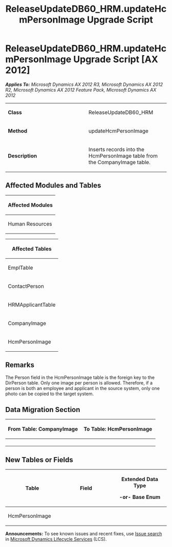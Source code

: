 ﻿---
title: ReleaseUpdateDB60_HRM.updateHcmPersonImage Upgrade Script
TOCTitle: ReleaseUpdateDB60_HRM.updateHcmPersonImage Upgrade Script
ms:assetid: 698b93da-6742-6c57-75e5-ea8ae8de8203
ms:mtpsurl: https://msdn.microsoft.com/en-us/library/JJ685652(v=AX.60)
ms:contentKeyID: 49708854
ms.date: 05/18/2015
mtps_version: v=AX.60
---

# ReleaseUpdateDB60\_HRM.updateHcmPersonImage Upgrade Script [AX 2012]


_**Applies To:** Microsoft Dynamics AX 2012 R3, Microsoft Dynamics AX 2012 R2, Microsoft Dynamics AX 2012 Feature Pack, Microsoft Dynamics AX 2012_

<table>
<colgroup>
<col style="width: 50%" />
<col style="width: 50%" />
</colgroup>
<tbody>
<tr class="odd">
<td><p><strong>Class</strong></p></td>
<td><p>ReleaseUpdateDB60_HRM</p></td>
</tr>
<tr class="even">
<td><p><strong>Method</strong></p></td>
<td><p>updateHcmPersonImage</p></td>
</tr>
<tr class="odd">
<td><p><strong>Description</strong></p></td>
<td><p>Inserts records into the HcmPersonImage table from the CompanyImage table.</p></td>
</tr>
</tbody>
</table>


## Affected Modules and Tables

<table>
<colgroup>
<col style="width: 100%" />
</colgroup>
<thead>
<tr class="header">
<th><p>Affected Modules</p></th>
</tr>
</thead>
<tbody>
<tr class="odd">
<td><p>Human Resources</p></td>
</tr>
</tbody>
</table>


<table>
<colgroup>
<col style="width: 100%" />
</colgroup>
<thead>
<tr class="header">
<th><p>Affected Tables</p></th>
</tr>
</thead>
<tbody>
<tr class="odd">
<td><p>EmplTable</p></td>
</tr>
<tr class="even">
<td><p>ContactPerson</p></td>
</tr>
<tr class="odd">
<td><p>HRMApplicantTable</p></td>
</tr>
<tr class="even">
<td><p>CompanyImage</p></td>
</tr>
<tr class="odd">
<td><p>HcmPersonImage</p></td>
</tr>
</tbody>
</table>


## Remarks

The Person field in the HcmPersonImage table is the foreign key to the DirPerson table. Only one image per person is allowed. Therefore, if a person is both an employee and applicant in the source system, only one photo can be copied to the target system.

## Data Migration Section

<table>
<colgroup>
<col style="width: 50%" />
<col style="width: 50%" />
</colgroup>
<thead>
<tr class="header">
<th><p>From Table: CompanyImage</p></th>
<th><p>To Table: HcmPersonImage</p></th>
</tr>
</thead>
<tbody>
<tr class="odd">
<td><p></p></td>
<td><p></p></td>
</tr>
</tbody>
</table>


## New Tables or Fields

<table>
<colgroup>
<col style="width: 33%" />
<col style="width: 33%" />
<col style="width: 33%" />
</colgroup>
<thead>
<tr class="header">
<th><p>Table</p></th>
<th><p>Field</p></th>
<th><p>Extended Data Type</p>
<p>-or- Base Enum</p></th>
</tr>
</thead>
<tbody>
<tr class="odd">
<td><p>HcmPersonImage</p></td>
<td><p></p></td>
<td><p></p></td>
</tr>
</tbody>
</table>

  
**Announcements:** To see known issues and recent fixes, use [Issue search](http://go.microsoft.com/fwlink/?linkid=389258) in [Microsoft Dynamics Lifecycle Services](http://go.microsoft.com/fwlink/?linkid=306505) (LCS).

